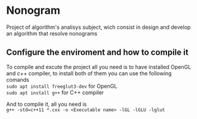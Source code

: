 # Nonogram
Project of algorithm's analisys subject, wich consist in design and develop an algorithm that resolve nonograms

## Configure the enviroment and how to compile it

To compile and excute the project all you need is to have installed OpenGL and c++ compiler, to install both of them you can use the following comands<br>
`sudo apt install freeglut3-dev` for OpenGL<br>
`sudo apt install g++` for C++ compiler

And to compile it, all you need is<br>`g++ -std=c++11 *.cxx -o <Executable name> -lGL -lGLU -lglut`
